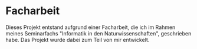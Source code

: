 # Facharbeit

Dieses Projekt entstand aufgrund einer Facharbeit, die ich im Rahmen meines Seminarfachs "Informatik in den Naturwissenschaften", geschrieben habe. Das Projekt wurde dabei zum Teil von mir entwickelt.
